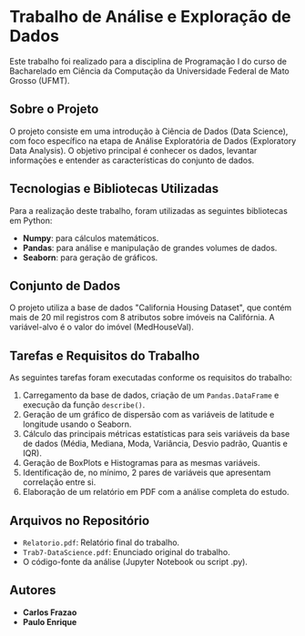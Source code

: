 # Trabalho de Análise e Exploração de Dados

Este trabalho foi realizado para a disciplina de Programação I do curso de Bacharelado em Ciência da Computação da Universidade Federal de Mato Grosso (UFMT).

## Sobre o Projeto

O projeto consiste em uma introdução à Ciência de Dados (Data Science), com foco específico na etapa de Análise Exploratória de Dados (Exploratory Data Analysis). O objetivo principal é conhecer os dados, levantar informações e entender as características do conjunto de dados.

## Tecnologias e Bibliotecas Utilizadas

Para a realização deste trabalho, foram utilizadas as seguintes bibliotecas em Python:

* **Numpy**: para cálculos matemáticos.
* **Pandas**: para análise e manipulação de grandes volumes de dados.
* **Seaborn**: para geração de gráficos.

## Conjunto de Dados

O projeto utiliza a base de dados "California Housing Dataset", que contém mais de 20 mil registros com 8 atributos sobre imóveis na Califórnia. A variável-alvo é o valor do imóvel (MedHouseVal).

## Tarefas e Requisitos do Trabalho

As seguintes tarefas foram executadas conforme os requisitos do trabalho:

1.  Carregamento da base de dados, criação de um `Pandas.DataFrame` e execução da função `describe()`.
2.  Geração de um gráfico de dispersão com as variáveis de latitude e longitude usando o Seaborn.
3.  Cálculo das principais métricas estatísticas para seis variáveis da base de dados (Média, Mediana, Moda, Variância, Desvio padrão, Quantis e IQR).
4.  Geração de BoxPlots e Histogramas para as mesmas variáveis.
5.  Identificação de, no mínimo, 2 pares de variáveis que apresentam correlação entre si.
6.  Elaboração de um relatório em PDF com a análise completa do estudo.

## Arquivos no Repositório

* `Relatorio.pdf`: Relatório final do trabalho.
* `Trab7-DataScience.pdf`: Enunciado original do trabalho.
* O código-fonte da análise (Jupyter Notebook ou script .py).

## Autores

* **Carlos Frazao**
* **Paulo Enrique**

